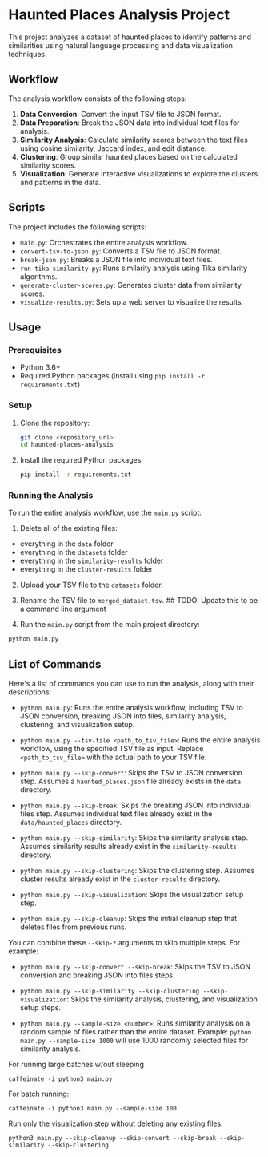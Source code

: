 # Haunted Places Analysis Project

This project analyzes a dataset of haunted places to identify patterns and similarities using natural language processing and data visualization techniques.

## Workflow

The analysis workflow consists of the following steps:

1.  **Data Conversion**: Convert the input TSV file to JSON format.
2.  **Data Preparation**: Break the JSON data into individual text files for analysis.
3.  **Similarity Analysis**: Calculate similarity scores between the text files using cosine similarity, Jaccard index, and edit distance.
4.  **Clustering**: Group similar haunted places based on the calculated similarity scores.
5.  **Visualization**: Generate interactive visualizations to explore the clusters and patterns in the data.

## Scripts

The project includes the following scripts:

*   `main.py`: Orchestrates the entire analysis workflow.
*   `convert-tsv-to-json.py`: Converts a TSV file to JSON format.
*   `break-json.py`: Breaks a JSON file into individual text files.
*   `run-tika-similarity.py`: Runs similarity analysis using Tika similarity algorithms.
*   `generate-cluster-scores.py`: Generates cluster data from similarity scores.
*   `visualize-results.py`: Sets up a web server to visualize the results.

## Usage

### Prerequisites

*   Python 3.6+
*   Required Python packages (install using `pip install -r requirements.txt`)

### Setup

1.  Clone the repository:

    ```bash
    git clone <repository_url>
    cd haunted-places-analysis
    ```

2.  Install the required Python packages:

    ```bash
    pip install -r requirements.txt
    ```

### Running the Analysis

To run the entire analysis workflow, use the `main.py` script:

1. Delete all of the existing files:
- everything in the `data` folder
- everything in the `datasets` folder
- everything in the `similarity-results` folder
- everything in the `cluster-results` folder


2. Upload your TSV file to the `datasets` folder.

3. Rename the TSV file to `merged_dataset.tsv`. ## TODO: Update this to be a command line argument

4. Run the `main.py` script from the main project directory:

```bash
python main.py
```

## List of Commands

Here's a list of commands you can use to run the analysis, along with their descriptions:

*   `python main.py`: Runs the entire analysis workflow, including TSV to JSON conversion, breaking JSON into files, similarity analysis, clustering, and visualization setup.

*   `python main.py --tsv-file <path_to_tsv_file>`: Runs the entire analysis workflow, using the specified TSV file as input. Replace `<path_to_tsv_file>` with the actual path to your TSV file.

*   `python main.py --skip-convert`: Skips the TSV to JSON conversion step. Assumes a `haunted_places.json` file already exists in the `data` directory.

*   `python main.py --skip-break`: Skips the breaking JSON into individual files step. Assumes individual text files already exist in the `data/haunted_places` directory.

*   `python main.py --skip-similarity`: Skips the similarity analysis step. Assumes similarity results already exist in the `similarity-results` directory.

*   `python main.py --skip-clustering`: Skips the clustering step. Assumes cluster results already exist in the `cluster-results` directory.

*   `python main.py --skip-visualization`: Skips the visualization setup step.

*   `python main.py --skip-cleanup`: Skips the initial cleanup step that deletes files from previous runs.

You can combine these `--skip-*` arguments to skip multiple steps. For example:

*   `python main.py --skip-convert --skip-break`: Skips the TSV to JSON conversion and breaking JSON into files steps.

*   `python main.py --skip-similarity --skip-clustering --skip-visualization`: Skips the similarity analysis, clustering, and visualization setup steps.

* `python main.py --sample-size <number>`: Runs similarity analysis on a random sample of files rather than the entire dataset. Example: `python main.py --sample-size 1000` will use 1000 randomly selected files for similarity analysis.

For running large batches w/out sleeping
```
caffeinate -i python3 main.py
```

For batch running:
```
caffeinate -i python3 main.py --sample-size 100
```


Run only the visualization step without deleting any existing files:
```
python3 main.py --skip-cleanup --skip-convert --skip-break --skip-similarity --skip-clustering
```